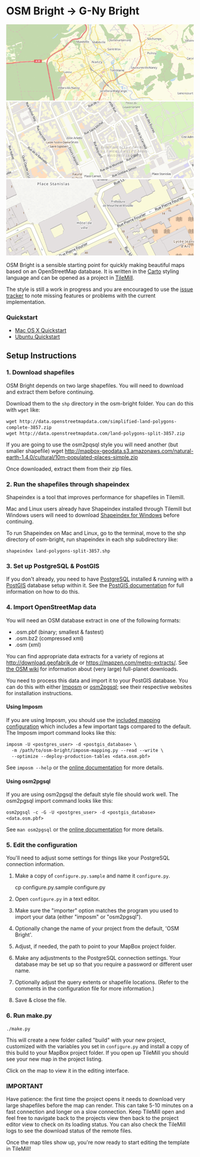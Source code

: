 OSM Bright -> G-Ny Bright
==========

![screenshot](https://raw.githubusercontent.com/GrandNancy/osm-bright/master/preview1.png)
![screenshot](https://raw.githubusercontent.com/GrandNancy/osm-bright/master/preview2.png)
![screenshot](https://raw.githubusercontent.com/GrandNancy/osm-bright/master/preview3.png)

OSM Bright is a sensible starting point for quickly making beautiful maps based
on an OpenStreetMap database. It is written in the [Carto][] styling language
and can be opened as a project in [TileMill][].

The style is still a work in progress and you are encouraged to use the
[issue tracker][] to note missing features or problems with the current
implementation. 

[Carto]: http://github.com/mapbox/carto/
[TileMill]: https://www.mapbox.com/tilemill/
[issue tracker]: http://github.com/mapbox/osm-bright/issues/

### Quickstart

* [Mac OS X Quickstart](https://www.mapbox.com/tilemill/docs/guides/osm-bright-mac-quickstart/)
* [Ubuntu Quickstart](https://www.mapbox.com/tilemill/docs/guides/osm-bright-ubuntu-quickstart/)

Setup Instructions
------------------

### 1. Download shapefiles

OSM Bright depends on two large shapefiles. You will need to download and extract them before continuing. 

Download them to the `shp` directory in the osm-bright folder. You can do this with `wget` like:

    wget http://data.openstreetmapdata.com/simplified-land-polygons-complete-3857.zip
    wget http://data.openstreetmapdata.com/land-polygons-split-3857.zip

If you are going to use the osm2pqsql style you will need another (but smaller shapefile)
    wget http://mapbox-geodata.s3.amazonaws.com/natural-earth-1.4.0/cultural/10m-populated-places-simple.zip

Once downloaded, extract them from their zip files. 

### 2. Run the shapefiles through shapeindex

Shapeindex is a tool that improves performance for shapefiles in Tilemill. 

Mac and Linux users already have Shapeindex installed through Tilemill but Windows users will need to download [Shapeindex for Windows][] before continuing. 

To run Shapeindex on Mac and Linux, go to the terminal, move to the shp directory of osm-bright, run shapeindex in each shp subdirectory like: 

    shapeindex land-polygons-split-3857.shp

[Shapeindex for Windows]: http://mapnik.s3.amazonaws.com/dist/archive/shapeindex-2.2.0-win-x86_32.zip

### 3. Set up PostgreSQL & PostGIS ###

If you don't already, you need to have [PostgreSQL][] installed & running with
a [PostGIS][] database setup within it. See the [PostGIS documentation][1] for
full information on how to do this.

[PostgreSQL]: http://postgresql.org/
[PostGIS]: http://postgis.refractions.net/
[1]: http://postgis.net/documentation

### 4. Import OpenStreetMap data ###

You will need an OSM database extract in one of the following formats:

- .osm.pbf (binary; smallest & fastest)
- .osm.bz2 (compressed xml)
- .osm (xml)

You can find appropriate data extracts for a variety of regions at
<http://download.geofabrik.de> or <https://mapzen.com/metro-extracts/>. See
[the OSM wiki][2] for information about (very large) full-planet downloads.

You need to process this data and import it to your PostGIS database. You can
do this with either [Imposm][] or [osm2pgsql][]; see their respective websites
for installation instructions.

#### Using Imposm

If you are using Imposm, you should use the [included mapping configuration][4]
which includes a few important tags compared to the default. The Imposm import 
command looks like this:

    imposm -U <postgres_user> -d <postgis_database> \
      -m /path/to/osm-bright/imposm-mapping.py --read --write \
      --optimize --deploy-production-tables <data.osm.pbf>

See `imposm --help` or the [online documentation][3] for more details.

#### Using osm2pgsql

If you are using osm2pgsql the default style file should work well. The 
osm2pgsql import command looks like this:

    osm2pgsql -c -G -U <postgres_user> -d <postgis_database> <data.osm.pbf>

See `man osm2pgsql` or the [online documentation][5] for more details.

[2]: http://wiki.openstreetmap.org/wiki/Planet
[Imposm]: http://imposm.org/
[3]: http://imposm.org/
[4]: https://github.com/mapbox/osm-bright/blob/master/imposm-mapping.py
[osm2pgsql]: http://wiki.openstreetmap.org/wiki/Osm2pgsql
[5]: http://wiki.openstreetmap.org/wiki/Osm2pgsql

### 5. Edit the configuration ###

You'll need to adjust some settings for things like your PostgreSQL connection
information.

1. Make a copy of `configure.py.sample` and name it `configure.py`.

    cp configure.py.sample configure.py

2. Open `configure.py` in a text editor.
3. Make sure the "importer" option matches the program you used to import your 
   data (either "imposm" or "osm2pgsql").
4. Optionally change the name of your project from the default, 'OSM Bright'.
5. Adjust, if needed, the path to point to your MapBox project folder.
6. Make any adjustments to the PostgreSQL connection settings. Your database
   may be set up so that you require a password or different user name.
7. Optionally adjust the query extents or shapefile locations. (Refer to the 
   comments in the configuration file for more information.)
8. Save & close the file.

### 6. Run make.py ###

    ./make.py

This will create a new folder called "build" with your new project, customized
with the variables you set in `configure.py` and install a copy of this build
to your MapBox project folder. If you open up TileMill you should see your new
map in the project listing.

Click on the map to view it in the editing interface.

### IMPORTANT

Have patience: the first time the project opens it needs to download very large
shapefiles before the map can render. This can take 5-10 minutes on a fast
connection and longer on a slow connection. Keep TileMill open and feel free to
navigate back to the projects view then back to the project editor view to check
on its loading status. You can also check the TileMill logs to see the download
status of the remote files.

Once the map tiles show up, you're now ready to start editing the template in TileMill!
